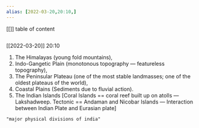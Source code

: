```yaml
---
alias: [2022-03-20,20:10,]
---
```

[[]]
table of content
```toc
```

[[2022-03-20]] 20:10
1. The Himalayas (young fold mountains),
2. Indo-Gangetic Plain (monotonous topography — featureless topography),
3. The Peninsular Plateau (one of the most stable landmasses; one of the oldest plateaus of the world),
4. Coastal Plains (Sediments due to fluvial action).
5. The Indian Islands [Coral Islands == coral reef built up on atolls — Lakshadweep. Tectonic == Andaman and Nicobar Islands — Interaction between Indian Plate and Eurasian plate]
```query
"major physical divisions of india"
```